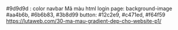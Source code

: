 #9d9d9d : color navbar
Mã màu html login page: 
background-image #aa4b6b, #6b6b83, #3b8d99
button: #12c2e9, #c471ed, #f64f59
https://lutaweb.com/30-ma-mau-gradient-dep-cho-website-p1/



 